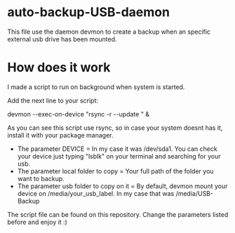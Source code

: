 # auto-backup-USB-daemon
This file use the daemon devmon to create a backup when an specific external usb drive has been mounted.


# How does it work

I made a script to run on background when system is started.

Add the next line to your script:

devmon --exec-on-device <DEVICE> "rsync -r --update <local folder to copy> <usb folder to copy on it> " &
  
As you can see this script use rsync, so in case your system doesnt has it, install it with your package manager.

- The parameter DEVICE = In my case it was /dev/sda1. You can check your device just typing "lsblk" on your terminal and searching for your usb.
- The parameter local folder to copy = Your full path of the folder you want to backup.
- The parameter usb folder to copy on it = By default, devmon mount your device on /media/your_usb_label. In my case that was /media/USB-Backup

The script file can be found on this repository. Change the parameters listed before and enjoy it :)
